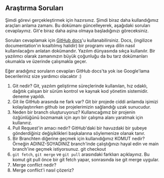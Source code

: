 ## Araştırma Soruları

Şimdi görevi gerçekleştirmek için hazırsınız. Şimdi biraz daha kullandığımız araçları anlama zamanı. Bu dokümanı güncelleyerek, aşağıdaki soruları cevaplayınız. Git'e biraz daha aşina olmaya başladığınızı göreceksiniz. 

Soruları cevaplamak için [GitHub docs](https://docs.github.com/en)'u kullanabilirsiniz. Docs, (ingilizce documentation'ın kısaltılmış halidir) bir programı veya dilin nasıl kullanılacağını anlatan dokümandır. Yazılım dünyasında sıkça kullanılır. Bir yazılımcı olarak zamanınızın büyük çoğunluğu da bu tarz dokümanları okumakla ve üzerinde çalışmakla geçer.

Eğer aradığınız soruların cevapları GitHub docs'ta yok ise Google'lama becerileriniz size yardımcı olacaktır :)

1. Git nedir?
Git, yazılım geliştirme süreçlerinde kullanılan, hız odaklı, dağıtık çalışan bir sürüm kontrol ve kaynak kod yönetim sistemidir. deneme yapıldı.
2. Git ile GitHub arasında ne fark var?
Git bir projede ciddi anlamda işimizi kolaylaştırırken github ise projelerimizin sağlandığı uzak sunucudur.
3. Neden bir branch oluşturuyoruz? 
Kullanıcağımız bir projenin özğünlüğünü bozmamak için ayrı bir çalışma alanı yaratmak için kullanırız.
4. Pull Request'in amacı nedir?
GitHub'daki bir havuzdaki bir şubeye gönderdiğiniz değişiklikleri başkalarına söylemenize olanak tanır. 
5. Bir Branchten diğerine geçmek için kullanıdığımız KOMUT nedir? Örneğin ADINIZ-SOYADINIZ branch'inde çalıştığınızı hayal edin ve main branch'ine geçmek istiyorsunuz.
git checkout
6. `git fetch`, `git merge` ve `git pull` arasındaki farklıarı açıklayınız. Bu komut git pull önce bir git fetch yapar, sonrasında ise git merge uygular. 
7. Merge conflict nedir?
8. Merge conflict'i nasıl çözeriz?
